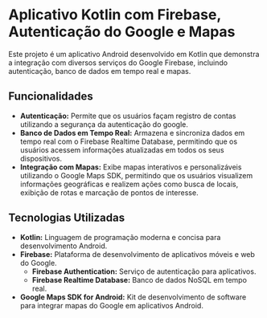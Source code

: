 # Aplicativo Kotlin com Firebase, Autenticação do Google e Mapas

Este projeto é um aplicativo Android desenvolvido em Kotlin que demonstra a integração com diversos serviços do Google Firebase, incluindo autenticação, banco de dados em tempo real e mapas.

## Funcionalidades

* **Autenticação:** Permite que os usuários façam registro de contas utilizando a segurança da autenticação do google.
* **Banco de Dados em Tempo Real:** Armazena e sincroniza dados em tempo real com o Firebase Realtime Database, permitindo que os usuários acessem informações atualizadas em todos os seus dispositivos.
* **Integração com Mapas:** Exibe mapas interativos e personalizáveis utilizando o Google Maps SDK, permitindo que os usuários visualizem informações geográficas e realizem ações como busca de locais, exibição de rotas e marcação de pontos de interesse.

## Tecnologias Utilizadas

* **Kotlin:** Linguagem de programação moderna e concisa para desenvolvimento Android.
* **Firebase:** Plataforma de desenvolvimento de aplicativos móveis e web do Google.
  * **Firebase Authentication:** Serviço de autenticação para aplicativos.
  * **Firebase Realtime Database:** Banco de dados NoSQL em tempo real.
* **Google Maps SDK for Android:** Kit de desenvolvimento de software para integrar mapas do Google em aplicativos Android.

